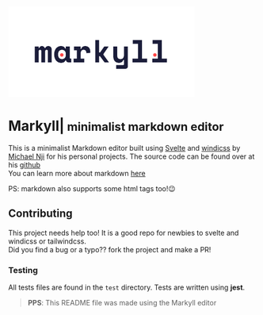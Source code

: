![Markyll Logo](./src/assets/cover.png)

# Markyll|<small> minimalist markdown editor</small>

This is a minimalist Markdown editor built using [Svelte](https://www.svelte.dev) and [windicss](https://www.windicss.org) by [Michael Nji](https://www.github.com/michaelnji) for his personal projects. The source code can be found over at his [github](https://www.github.com/michaelnji/markyll) <br>
You can learn more about markdown [here](https://www.markdown.com)

PS: markdown also supports some html tags too!😉

## Contributing

This project needs help too! It is a good repo for newbies to svelte and windicss or tailwindcss. <br> Did you find a bug or a typo?? fork the project and make a PR!

### Testing

All tests files are found in the `test` directory. Tests are written using **jest**.

> **PPS**: This README file was made using the Markyll editor
